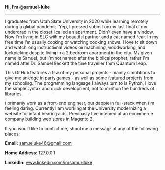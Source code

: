 **Hi, I’m @samuel-luke**

---

I graduated from Utah State University in 2020 while learning remotely during a global pandemic. Yep, I pressed submit on my last final of my undergrad in the closet I called an apartment. Didn't even have a window. Now I'm living in SLC with my beautiful partner and a cat named Fear. In my free time I'm usually cooking or watching cooking shows. I love to sit down and watch long instructional videos on machining, woodworking, and lockpicking despite living in a 2 bedroom apartment in the city. My given name is Samuel, but I'm not named after the biblical prophet, rather I'm named after Dr. Samuel Beckett the time traveller from Quantum Leap. 

This GitHub features a few of my personal projects - mainly simulations to give me an edge in party games - as well as some featured projects from my schooling. The programming language I always turn to is Python, I love the simple syntax and quick development, not to mention the hundreds of libraries. <!--- I run a PopOS distro with KDE as my desktop enviornment. --> 

I primarily work as a front-end engineer, but dabble in full-stack when I'm feeling daring. Currently I am working at the University modernizing a website for infant hearing aids. Previously I've interned at an ecommerce company building web stores in Magento 2. 

If you would like to contact me, shoot me a message at any of the following places:

**Email:** samueluke46@gmail.com

<!--- **Personal Website:** -->

**Home Address**: 127.0.0.1

**LinkedIn:**  www.linkedin.com/in/samuelluke

